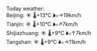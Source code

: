Today weather:  
Beijing: ☀️ 🌡️+13°C 🌬️→19km/h  
Tianjin: ☀️ 🌡️+10°C 🌬️↗7km/h  
Shijiazhuang: ☀️ 🌡️+9°C 🌬️↑7km/h  
Tangshan: ☀️ 🌡️+9°C 🌬️→11km/h  
